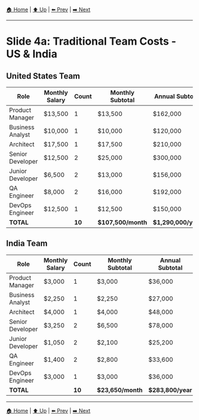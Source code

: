 [🏠 Home](../slide-deck.md) | [⬆️ Up](../slide-deck.md) | [⬅️ Prev](slide-04-cost-comparison.md) | [➡️ Next](slide-04b-vietnam-poland-costs.md)

---

# Slide 4a: Traditional Team Costs - US & India

## United States Team
| Role | Monthly Salary | Count | Monthly Subtotal | Annual Subtotal |
|------|----------------|-------|------------------|-----------------|
| Product Manager | $13,500 | 1 | $13,500 | $162,000 |
| Business Analyst | $10,000 | 1 | $10,000 | $120,000 |
| Architect | $17,500 | 1 | $17,500 | $210,000 |
| Senior Developer | $12,500 | 2 | $25,000 | $300,000 |
| Junior Developer | $6,500 | 2 | $13,000 | $156,000 |
| QA Engineer | $8,000 | 2 | $16,000 | $192,000 |
| DevOps Engineer | $12,500 | 1 | $12,500 | $150,000 |
| **TOTAL** | | **10** | **$107,500/month** | **$1,290,000/year** |

## India Team
| Role | Monthly Salary | Count | Monthly Subtotal | Annual Subtotal |
|------|----------------|-------|------------------|-----------------|
| Product Manager | $3,000 | 1 | $3,000 | $36,000 |
| Business Analyst | $2,250 | 1 | $2,250 | $27,000 |
| Architect | $4,000 | 1 | $4,000 | $48,000 |
| Senior Developer | $3,250 | 2 | $6,500 | $78,000 |
| Junior Developer | $1,050 | 2 | $2,100 | $25,200 |
| QA Engineer | $1,400 | 2 | $2,800 | $33,600 |
| DevOps Engineer | $3,000 | 1 | $3,000 | $36,000 |
| **TOTAL** | | **10** | **$23,650/month** | **$283,800/year** |

---

[🏠 Home](../slide-deck.md) | [⬆️ Up](../slide-deck.md) | [⬅️ Prev](slide-04-cost-comparison.md) | [➡️ Next](slide-04b-vietnam-poland-costs.md)
